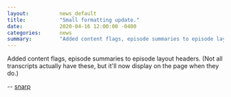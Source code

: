 ```yaml
---
layout:          news_default
title:           "Small formatting update."
date:            2020-04-16 12:00:00 -0400
categories:      news
summary:         "Added content flags, episode summaries to episode layout headers."
---
```


Added content flags, episode summaries to episode layout headers. (Not all transcripts actually have these, but it'll now display on the page when they do.)

-- <a href="http://snarp.tumblr.com/">snarp</a>